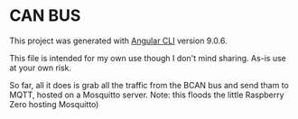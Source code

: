# CAN BUS

This project was generated with [Angular CLI](https://github.com/angular/angular-cli) version 9.0.6.

This file is intended for my own use though I don't mind sharing.
As-is use at your own risk.

So far, all it does is grab all the traffic from the BCAN bus and send tham to MQTT, hosted on a Mosquitto server.  Note: this floods the little Raspberry Zero hosting Mosquitto)
